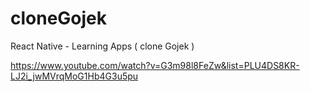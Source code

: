 # cloneGojek
React Native - Learning Apps ( clone Gojek )

https://www.youtube.com/watch?v=G3m98l8FeZw&list=PLU4DS8KR-LJ2i_jwMVrqMoG1Hb4G3u5pu
